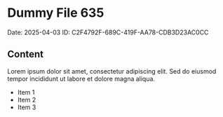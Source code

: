 # Dummy File 635

Date: 2025-04-03
ID: C2F4792F-689C-419F-AA78-CDB3D23AC0CC

## Content

Lorem ipsum dolor sit amet, consectetur adipiscing elit.
Sed do eiusmod tempor incididunt ut labore et dolore magna aliqua.

* Item 1
* Item 2
* Item 3
